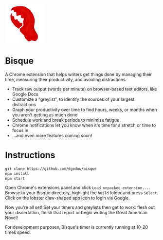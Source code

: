![Alt text](/src/images/favicon-128.png?raw=true)

# Bisque

A Chrome extension that helps writers get things done by managing their time, measuring their productivity, and avoiding distractions.

- Track raw output (words per minute) on browser-based text editors, like Google Docs
- Customize a "greylist", to identify the sources of your largest distractions
- Graph your productivity over time to find hours, weeks, or months when you aren't getting as much done
- Schedule work and break periods to minimize fatigue
- Chrome notifications let you know when it's time for a stretch or time to focus in
- ...and even more features coming soon!

# Instructions

```
git clone https://github.com/dgodow/bisque
npm install
npm start
```

Open Chrome's extensions panel and click `Load unpacked extension...`. Browse to your Bisque directory, highlight the `build` folder and press `Select`. Click on the lobster claw-shaped app icon to login via Google.

Now you're all set! Set your timers and greylists then get to work: flesh out your dissertation, finish that report or begin writing the Great American Novel!

For development purposes, Bisque's timer is currently running at 10-20 times speed.
